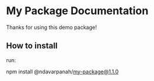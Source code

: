 <h1>My Package Documentation</h1>

<p>Thanks for using this demo package!</p>

<h2>How to install</h2>

run:

npm install @ndavarpanah/my-package@1.1.0